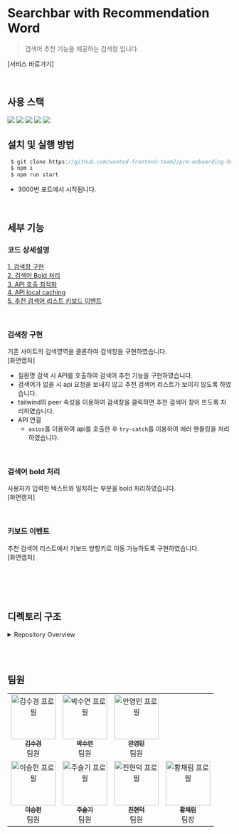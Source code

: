 # Searchbar with Recommendation Word

> 검색어 추천 기능을 제공하는 검색창 입니다.

[서비스 바로가기]

<br>

## 사용 스택

<img src="https://img.shields.io/badge/React-61DAFB?style=flat-square&logo=React&logoColor=black"/> 
<img src="https://img.shields.io/badge/Typescript-3178C6?style=flat-square&logo=Typescript&logoColor=white"/> 
<img src="https://img.shields.io/badge/HTML5-E34F26?style=flat-square&logo=html5&logoColor=white"/> 
<img src="https://img.shields.io/badge/Tailwind CSS-06B6D4?style=flat-square&logo=Tailwind CSS&logoColor=white"/> 
<img src="https://img.shields.io/badge/Recoil-007AF4?style=flat-square&logo=Recoil&logoColor=fff"/>

<br>

## 설치 및 실행 방법

```javascript
 $ git clone https://github.com/wanted-frontend-team2/pre-onboarding-8th-3-2.git
 $ npm i
 $ npm run start
```

- 3000번 포트에서 시작됩니다.

<br>

## 세부 기능

### 코드 상세설명

[1. 검색창 구현](https://github.com/wanted-frontend-team2/pre-onboarding-8th-3-2/wiki/1.-%EA%B2%80%EC%83%89%EC%B0%BD-%EA%B5%AC%ED%98%84)  
[2. 검색어 Bold 처리](https://github.com/wanted-frontend-team2/pre-onboarding-8th-3-2/wiki/2.-%EA%B2%80%EC%83%89%EC%96%B4-Bold-%EC%B2%98%EB%A6%AC)  
[3. API 호출 최적화](https://github.com/wanted-frontend-team2/pre-onboarding-8th-3-2/wiki/3.-API-%ED%98%B8%EC%B6%9C-%EC%B5%9C%EC%A0%81%ED%99%94)  
[4. API local caching](https://github.com/wanted-frontend-team2/pre-onboarding-8th-3-2/wiki/4.-API-local-caching)  
[5. 추천 검색어 리스트 키보드 이벤트](https://github.com/wanted-frontend-team2/pre-onboarding-8th-3-2/wiki/5.-%EC%B6%94%EC%B2%9C-%EA%B2%80%EC%83%89%EC%96%B4-%EB%A6%AC%EC%8A%A4%ED%8A%B8-%ED%82%A4%EB%B3%B4%EB%93%9C-%EC%9D%B4%EB%B2%A4%ED%8A%B8)

<br>

### 검색창 구현

기존 사이트의 검색영역을 클론하여 검색창을 구현하였습니다.  
[화면캡처]

- 질환명 검색 시 API를 호출하여 검색어 추천 기능을 구현하였습니다.
- 검색어가 없을 시 api 요청을 보내지 않고 추천 검색어 리스트가 보이지 않도록 하였습니다.
- tailwind의 peer 속성을 이용하여 검색창을 클릭하면 추천 검색어 창이 뜨도록 처리하였습니다.
- API 연결
  - `axios`를 이용하여 api를 호출한 후 `try-catch`를 이용하여 에러 핸들링을 처리하였습니다.

<br>

### 검색어 bold 처리

사용자가 입력한 텍스트와 일치하는 부분을 bold 처리하였습니다.  
[화면캡처]

<br>

### 키보드 이벤트

추천 검색어 리스트에서 키보드 방향키로 이동 가능하도록 구현하였습니다.  
[화면캡처]

<br>

<br><br>

## 디렉토리 구조

<details>
    <summary>Repository Overview</summary>

        ┣ 📂 src
          ┣ 📂 components
          ┃ ┣ 📝 RecommendationItem.tsx
          ┃ ┣ 📝 Recommendations.tsx
          ┃ ┣ 📝 Search.tsx
          ┃ ┣ 📝 SearchInput.tsx
          ┃ ┣ 📝 SearchTitle.tsx
          ┃ ┗ 📝 Spinner.tsx
          ┣ 📂 hooks
          ┃ ┣ 📝 useDebounce.ts
          ┃ ┗ 📝 useSelectedIndex.ts
          ┣ 📂 pages
          ┃ ┗ 📝 Home.tsx
          ┣ 📂 types
          ┃  ┗ 📝 index.d.ts
          ┣ 📂 util
          ┃  ┗ 📝 api.ts
          ┣ 📝 App.tsx
          ┣ 📝 index.css
          ┗ 📝 index.tsx

</details>

<br><br>

## 팀원

<table>
  <tbody>
    <tr>
      <td align="center"><a href="https://github.com/trondi"><img src="https://avatars.githubusercontent.com/u/42338190?v=4" width="100px;" alt="김수경 프로필"/><br /><sub><b>김수경</b></sub></a><br />팀원<br /></td>
      <td align="center"><a href="https://github.com/Iandayy"><img src="https://avatars.githubusercontent.com/u/104152583?v=4" width="100px;" alt="박수연 프로필"/><br /><sub><b>박수연</b></sub></a><br />팀원<br /></td>
      <td align="center"><a href="https://github.com/ahn0min"><img src="https://avatars.githubusercontent.com/u/89904226?v=4" width="100px;" alt="안영민 프로필"/><br /><sub><b>안영민</b></sub></a><br />팀원<br /></td>
     <tr/>
      <td align="center"><a href="https://github.com/heony704"><img src="https://avatars.githubusercontent.com/u/36994104?v=4" width="100px;" alt="이승헌 프로필"/><br /><sub><b>이승헌</b></sub></a><br />팀원<br /></td>
      <td align="center"><a href="https://github.com/Jooseulgi"><img src="https://avatars.githubusercontent.com/u/54945205?v=4" width="100px;" alt="주슬기 프로필"/><br /><sub><b>주슬기</b></sub></a><br />팀원<br /></td>
      <td align="center"><a href="https://github.com/dukjjang"><img src="https://avatars.githubusercontent.com/u/102455275?v=4" width="100px;" alt="진현덕 프로필"/><br /><sub><b>진현덕</b></sub></a><br />팀원<br /></td>
      <td align="center"><a href="https://github.com/cofla159"><img src="https://avatars.githubusercontent.com/u/70076564?v=4" width="100px;" alt="황채림 프로필"/><br /><sub><b>황채림</b></sub></a><br />팀장<br /></td>
    </tr>
  </tbody>
</table>
